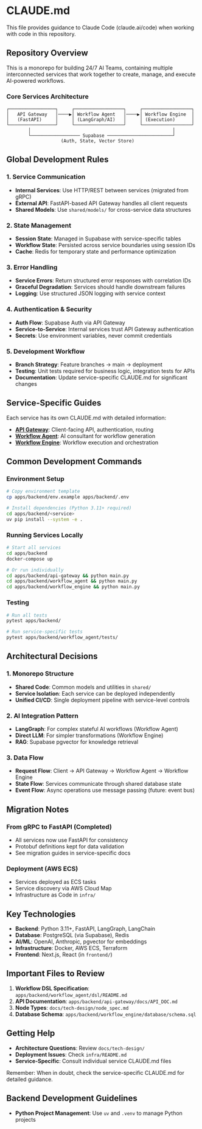 # CLAUDE.md

This file provides guidance to Claude Code (claude.ai/code) when working with code in this repository.

## Repository Overview

This is a monorepo for building 24/7 AI Teams, containing multiple interconnected services that work together to create, manage, and execute AI-powered workflows.

### Core Services Architecture

```
┌─────────────────┐     ┌──────────────────┐     ┌──────────────────┐
│   API Gateway   │────▶│ Workflow Agent   │────▶│ Workflow Engine  │
│   (FastAPI)     │     │ (LangGraph/AI)   │     │ (Execution)      │
└─────────────────┘     └──────────────────┘     └──────────────────┘
        │                                                    │
        └────────────────── Supabase ────────────────────────┘
                    (Auth, State, Vector Store)
```

## Global Development Rules

### 1. Service Communication
- **Internal Services**: Use HTTP/REST between services (migrated from gRPC)
- **External API**: FastAPI-based API Gateway handles all client requests
- **Shared Models**: Use `shared/models/` for cross-service data structures

### 2. State Management
- **Session State**: Managed in Supabase with service-specific tables
- **Workflow State**: Persisted across service boundaries using session IDs
- **Cache**: Redis for temporary state and performance optimization

### 3. Error Handling
- **Service Errors**: Return structured error responses with correlation IDs
- **Graceful Degradation**: Services should handle downstream failures
- **Logging**: Use structured JSON logging with service context

### 4. Authentication & Security
- **Auth Flow**: Supabase Auth via API Gateway
- **Service-to-Service**: Internal services trust API Gateway authentication
- **Secrets**: Use environment variables, never commit credentials

### 5. Development Workflow
- **Branch Strategy**: Feature branches → main → deployment
- **Testing**: Unit tests required for business logic, integration tests for APIs
- **Documentation**: Update service-specific CLAUDE.md for significant changes

## Service-Specific Guides

Each service has its own CLAUDE.md with detailed information:

- **[API Gateway](./apps/backend/api-gateway/CLAUDE.md)**: Client-facing API, authentication, routing
- **[Workflow Agent](./apps/backend/workflow_agent/CLAUDE.md)**: AI consultant for workflow generation
- **[Workflow Engine](./apps/backend/workflow_engine/README.md)**: Workflow execution and orchestration

## Common Development Commands

### Environment Setup
```bash
# Copy environment template
cp apps/backend/env.example apps/backend/.env

# Install dependencies (Python 3.11+ required)
cd apps/backend/<service>
uv pip install --system -e .
```

### Running Services Locally
```bash
# Start all services
cd apps/backend
docker-compose up

# Or run individually
cd apps/backend/api-gateway && python main.py
cd apps/backend/workflow_agent && python main.py
cd apps/backend/workflow_engine && python main.py
```

### Testing
```bash
# Run all tests
pytest apps/backend/

# Run service-specific tests
pytest apps/backend/workflow_agent/tests/
```

## Architectural Decisions

### 1. Monorepo Structure
- **Shared Code**: Common models and utilities in `shared/`
- **Service Isolation**: Each service can be deployed independently
- **Unified CI/CD**: Single deployment pipeline with service-level controls

### 2. AI Integration Pattern
- **LangGraph**: For complex stateful AI workflows (Workflow Agent)
- **Direct LLM**: For simpler transformations (Workflow Engine)
- **RAG**: Supabase pgvector for knowledge retrieval

### 3. Data Flow
- **Request Flow**: Client → API Gateway → Workflow Agent → Workflow Engine
- **State Flow**: Services communicate through shared database state
- **Event Flow**: Async operations use message passing (future: event bus)

## Migration Notes

### From gRPC to FastAPI (Completed)
- All services now use FastAPI for consistency
- Protobuf definitions kept for data validation
- See migration guides in service-specific docs

### Deployment (AWS ECS)
- Services deployed as ECS tasks
- Service discovery via AWS Cloud Map
- Infrastructure as Code in `infra/`

## Key Technologies

- **Backend**: Python 3.11+, FastAPI, LangGraph, LangChain
- **Database**: PostgreSQL (via Supabase), Redis
- **AI/ML**: OpenAI, Anthropic, pgvector for embeddings
- **Infrastructure**: Docker, AWS ECS, Terraform
- **Frontend**: Next.js, React (in `frontend/`)

## Important Files to Review

1. **Workflow DSL Specification**: `apps/backend/workflow_agent/dsl/README.md`
2. **API Documentation**: `apps/backend/api-gateway/docs/API_DOC.md`
3. **Node Types**: `docs/tech-design/node_spec.md`
4. **Database Schema**: `apps/backend/workflow_engine/database/schema.sql`

## Getting Help

- **Architecture Questions**: Review `docs/tech-design/`
- **Deployment Issues**: Check `infra/README.md`
- **Service-Specific**: Consult individual service CLAUDE.md files

Remember: When in doubt, check the service-specific CLAUDE.md for detailed guidance.

## Backend Development Guidelines

- **Python Project Management**: Use `uv` and `.venv` to manage Python projects

